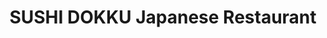 ---
layout: place
title: "SUSHI DOKKU Japanese Restaurant"
permalink: /illinois/chicago/sushi-dokku-japanese-restaurant.html
stateAbbr: IL
stateName: Illinois
cityName: Chicago
seo:
  name: "SUSHI DOKKU Japanese Restaurant"
  type: Restaurant
  links: http://www.sushidokku.com/
description: "Sushi, sashimi & Japanese small plates plus sake & cocktails in a chic, minimalist setting. SUSHI DOKKU Japanese Restaurant serves delicious sushi in Chicago, Illinois. Try fresh Japanese dishes for a great dining experience. Available for takeout, delivery, lunch, and dinner."
place_id: ChIJa1x1zNosDogRWaWIsW63ktg
photos:
  - name: >-
      places/ChIJa1x1zNosDogRWaWIsW63ktg/photos/AeeoHcKn2WwGvPf3BCKL8aM4JXGau3IlTN9QTkZ3lbpvBJCm3iKL72OoEIctoJ6HbJW1uEk-1YSmbeM3rw_iOiPdCd6JbuQMbvW2oe3EJAxQaeoBNm9hgxb9Y_maP2RxTLmFIANLoBNR_xgmNu0F7J02Au787bmC3XIwqJQ1-wAXo9EHbXFZNJDoESSIjDD2NgJt21riG4DqpA4oZKol3P9PoxqMDZZJahsB6LvUvEuKKX2a9D1JtTmbRrXlaTLjKoi7xutMxqogZVHlSxfmX7ThdCVVIAWneVbQFOJP4ZghTcLknw
    widthPx: 2037
    heightPx: 1356
    authorAttributions:
      - displayName: SUSHI DOKKU Japanese Restaurant
        uri: https://maps.google.com/maps/contrib/108634109775938006191
        photoUri: >-
          https://lh3.googleusercontent.com/a-/ALV-UjXJrQjd8gSSfmH-iD0pXaqd24-3jTcq8ocd39y5hIRvZH42ZFan=s100-p-k-no-mo
    flagContentUri: >-
      https://www.google.com/local/imagery/report/?cb_client=maps_api_places.places_api&image_key=!1e10!2sAF1QipPozXkhzivJS_UBmlw5SQUjvOh8UVFaWSEQxk-i&hl=en-US
    googleMapsUri: >-
      https://www.google.com/maps/place//data=!3m4!1e2!3m2!1sAF1QipPozXkhzivJS_UBmlw5SQUjvOh8UVFaWSEQxk-i!2e10!4m2!3m1!1s0x880e2cdacc755c6b:0xd892b76eb188a559
  - name: >-
      places/ChIJa1x1zNosDogRWaWIsW63ktg/photos/AeeoHcJ-Rsj-iB-O3gbauZr9uBgIsdXH3nY2kyhTiADvEsnd7ATnRqBa-m6AMmBKqxhlO4aRI6fRvt47bFWd42Td0slN0KTM2UstdcGtQjsIGMkpEAgIAlX13uGsgiSS1TQzAPFi9Y65G8BsmfTT_hoFGja_pQRKxZitC35othfQ1tHANTgpGexZL-hVQPmoiP9-XvElH5ZowSmrYsBhRIOpUe1QzanhRw1ZkMFgH1fyszgBcJVNc_gobO0MvT5u7_HSuE_5xwi7wGEIWN6QLOVSc8GuTnqxbILyxnoWb4Qz_NIxug
    widthPx: 3000
    heightPx: 3000
    authorAttributions:
      - displayName: SUSHI DOKKU Japanese Restaurant
        uri: https://maps.google.com/maps/contrib/108634109775938006191
        photoUri: >-
          https://lh3.googleusercontent.com/a-/ALV-UjXJrQjd8gSSfmH-iD0pXaqd24-3jTcq8ocd39y5hIRvZH42ZFan=s100-p-k-no-mo
    flagContentUri: >-
      https://www.google.com/local/imagery/report/?cb_client=maps_api_places.places_api&image_key=!1e10!2sAF1QipP6KPZQ5JsEXmy3cxnKkuRIyXx6nmOC527-0lBn&hl=en-US
    googleMapsUri: >-
      https://www.google.com/maps/place//data=!3m4!1e2!3m2!1sAF1QipP6KPZQ5JsEXmy3cxnKkuRIyXx6nmOC527-0lBn!2e10!4m2!3m1!1s0x880e2cdacc755c6b:0xd892b76eb188a559
  - name: >-
      places/ChIJa1x1zNosDogRWaWIsW63ktg/photos/AeeoHcKgXTApSBQLt0eKFLllaJRf_WVokLjzQwBnAgsJ2-peZCaD0WRsX8RRUcjASTJ21WdXaz2mbhs80sBoU6ThLDPytV135_0ykZVNbafhlaQ61SFHII7Lrjq_ZVVDETEYbQa8i6JZcmnjWSbFEqPPh0mzJWgR9kAeQNEGkUKiG_Oa5nrOG12RqT-HgzmjnNS5FP2TCoWdusoKvPWnJis0MN-8TXOVLFzzdIOsyNR8XRwYptMSTO0Da0KoeIUVpGrZr8g0KeQJzrKf454k2CH4SHrh26uxju_hZzOtM8OsLtjnj52w8MbmB63F9rPj3DRczI0HNoSET8sdFkkcsBWXE7oCF5fIwBohN9vwcFNxzke_PZPylMXWIBxzxQXk2JfOZs9nE_5SNokDl7F7yLcX4edMJDAecTCD8zZBnPQ4Lid3hoI
    widthPx: 4800
    heightPx: 3600
    authorAttributions:
      - displayName: Michael Olimene
        uri: https://maps.google.com/maps/contrib/102403043999113046624
        photoUri: >-
          https://lh3.googleusercontent.com/a-/ALV-UjUWsIAjYIdFSCSlB1vDn6wgVicCTNlqMWx3T7NHhAxib67GsXfe=s100-p-k-no-mo
    flagContentUri: >-
      https://www.google.com/local/imagery/report/?cb_client=maps_api_places.places_api&image_key=!1e10!2sCIHM0ogKEICAgMDw8PO11QE&hl=en-US
    googleMapsUri: >-
      https://www.google.com/maps/place//data=!3m4!1e2!3m2!1sCIHM0ogKEICAgMDw8PO11QE!2e10!4m2!3m1!1s0x880e2cdacc755c6b:0xd892b76eb188a559
  - name: >-
      places/ChIJa1x1zNosDogRWaWIsW63ktg/photos/AeeoHcKZZv3OyoFbcwkHGEnVaH0s0OYVOGpwACMW-YcLc-AaHRuIeP8cHY7pim3r2DyC-MiRgCjyfFNTTZ-tEDi6LwzjgCCZfg6FpqpFTd4RfNZSbdMZ4u9-oSzd1NUOFL5V6vCFEMieiB3R_aauY1eA4XU_IICVaWhxQeiU-AelBe7Z9nYJdTQUCnSj-dOtzbjF5SLRSPMFMtWPsSsNBUmzGFHfkv12CA_jh7LuP4PxFUiZMUUODZK-V22XsF_d4XiB0285_z6lh0RxJtNgktL-5Oaxg5s7aub6y-2xMLCgA9z2t7k6pQUuDuDr57LE-CkyP6Wvkl9XafBhdnQAvCkrOEezHMs4AGsQ5gMRxh-nRX0r73mYVxx43ELMmxhB1yV0bhACWXqNINXwb8yPEubW13B0kT6kLG-IrDuHiB92dSI
    widthPx: 4032
    heightPx: 3024
    authorAttributions:
      - displayName: Orest Schur
        uri: https://maps.google.com/maps/contrib/118140355130958222317
        photoUri: >-
          https://lh3.googleusercontent.com/a-/ALV-UjWah4OTOP5EoZuDypLPWLAfIHv6GNhP6xNXjkKIoHVKhnpz1UpmyQ=s100-p-k-no-mo
    flagContentUri: >-
      https://www.google.com/local/imagery/report/?cb_client=maps_api_places.places_api&image_key=!1e10!2sCIHM0ogKEICAgIDzx63Zbg&hl=en-US
    googleMapsUri: >-
      https://www.google.com/maps/place//data=!3m4!1e2!3m2!1sCIHM0ogKEICAgIDzx63Zbg!2e10!4m2!3m1!1s0x880e2cdacc755c6b:0xd892b76eb188a559
  - name: >-
      places/ChIJa1x1zNosDogRWaWIsW63ktg/photos/AeeoHcKD_GjO7II9KN-Hhw2GVLJ_ituW2N0rlos7KJ2W13JHyLLHJj5xCrqNmorWfnfpoapfAdkjLOvGTf9EitrXu5OUxpZsLE36B78xvcqgDsSQuEAfw0IOEfX4BqTu__ncx7_bUoW70ChHNAcJj9oxMdzRM_b9AZtWnV1BsRiH8kbO3MTkOGT-y5cEVHR25tigRFpEkpVoMXCPZ9tSvoQh5z60HiSPIjFG0sCAL57K0JYkn1XO4DkmsFPHRvorHBjLyHn1eI2Y8U8lgM2nuvjhejJdyC_UrtKCJcBDpDnQJgs7lczRwz8lyJXBnaSBDCOpDz2sga1Evzk1M7LQ4FmTcfHc9jd4uU3JEbRMZ6OWPJsvA1j79y2USZd2-wYb_9VM7u1B4HbOnFfFXQQqKdB1myulVC8UdGU4gYArZU1h5Kj86Q
    widthPx: 3600
    heightPx: 4800
    authorAttributions:
      - displayName: Steven McHugh
        uri: https://maps.google.com/maps/contrib/112576668722821134615
        photoUri: >-
          https://lh3.googleusercontent.com/a-/ALV-UjWg2G4sBFETuYxzB7Amy1IhqzAIvylEYXIXTcxUywv38x41QFwB=s100-p-k-no-mo
    flagContentUri: >-
      https://www.google.com/local/imagery/report/?cb_client=maps_api_places.places_api&image_key=!1e10!2sCIHM0ogKEICAgMDI5Y6RTA&hl=en-US
    googleMapsUri: >-
      https://www.google.com/maps/place//data=!3m4!1e2!3m2!1sCIHM0ogKEICAgMDI5Y6RTA!2e10!4m2!3m1!1s0x880e2cdacc755c6b:0xd892b76eb188a559
  - name: >-
      places/ChIJa1x1zNosDogRWaWIsW63ktg/photos/AeeoHcIgWYg60xpRCOCx1Ahp3SWE8pbP5qs4mTDEfbCaN6F0sShBOZ0PIh9siDQ2_XAXOFhKDCZ4kTZGL3aY639y3OurEq5ctjWvD4ud-w-og2uQ7NbaGMuuLVxW6LWImDRo3_v24L6NX1KRmaOH-gRdl7nD1Wj5eHHvHRqImansUD_05jxsSxd097mYbp8QPAWXf-ZjOvauYi1UshqTOewYIB2Kcrfun9R7B1ZZC6JzkZdaDb266nq0Am_1dkPaMBIxScDzR05QgcF46Co9pyW5C3f60wI2L4YXHjPfK8hHiODxqg
    widthPx: 800
    heightPx: 1200
    authorAttributions:
      - displayName: SUSHI DOKKU Japanese Restaurant
        uri: https://maps.google.com/maps/contrib/108634109775938006191
        photoUri: >-
          https://lh3.googleusercontent.com/a-/ALV-UjXJrQjd8gSSfmH-iD0pXaqd24-3jTcq8ocd39y5hIRvZH42ZFan=s100-p-k-no-mo
    flagContentUri: >-
      https://www.google.com/local/imagery/report/?cb_client=maps_api_places.places_api&image_key=!1e10!2sAF1QipOjas-kpG_CPADI2gpHx83d9DwUca9zliOTRj1V&hl=en-US
    googleMapsUri: >-
      https://www.google.com/maps/place//data=!3m4!1e2!3m2!1sAF1QipOjas-kpG_CPADI2gpHx83d9DwUca9zliOTRj1V!2e10!4m2!3m1!1s0x880e2cdacc755c6b:0xd892b76eb188a559
  - name: >-
      places/ChIJa1x1zNosDogRWaWIsW63ktg/photos/AeeoHcJ5qaTTcH0NP7kIXGJtb66rBZ0lxXbG61k8pwh0axVKnV2ydl9rMatGZPf9MHCoxSbG93vx2BhATT_mdXqMlAZcYdGaXWzyu_GKt_yNuaKMFgVHreXsGJbEwZvW5YTLu4_GwPgkQ6ShDqoHZotZaEqDP7IOiRC8N_bzLlmipkPVTtT1VDrAekYRJdus517Sx3A0HGhe-pL_FH_4YiEyurZtxgx_PaKYC1GLQbZ3bGykEHQehojqT4hhkrTRWKDm5lccLLJyx__dLA4IwjZGXvd9CFjBgKXPav-GC1sqfCsdK-ZOs872Ft8afBB6JjStG79GLzl8-esaVYO5_vaFokLuDAoXOy9kG6Mg0-gNAMW7QL53D6Pf0UYFZaOCYYQtVQZtNK5t2_8eHUupuGQvfBRDiEhXLURduh7GuCT8mmU
    widthPx: 1537
    heightPx: 2049
    authorAttributions:
      - displayName: Jack
        uri: https://maps.google.com/maps/contrib/100143708190314672185
        photoUri: >-
          https://lh3.googleusercontent.com/a-/ALV-UjWxy6q9UFLoNYLvcwQAgLB0qn9uCF4W_HspGQOd5TVSbwqg53OG=s100-p-k-no-mo
    flagContentUri: >-
      https://www.google.com/local/imagery/report/?cb_client=maps_api_places.places_api&image_key=!1e10!2sCIHM0ogKEICAgID9gOW6OQ&hl=en-US
    googleMapsUri: >-
      https://www.google.com/maps/place//data=!3m4!1e2!3m2!1sCIHM0ogKEICAgID9gOW6OQ!2e10!4m2!3m1!1s0x880e2cdacc755c6b:0xd892b76eb188a559
  - name: >-
      places/ChIJa1x1zNosDogRWaWIsW63ktg/photos/AeeoHcLNc4NW3DFVtrHVHZIWA65OoeYhSCdoO1WI53joZPkMa_OX2mmEZyAXIW91ownj43mPFk1eYuuaXcXupqPZ-3UEyUefmLgJ_zNp_hFKSuwmZR1lrHab6rDbyHYIS2kzgtCSDGl1-QDhEH1ip2xhhOhqHWDMxWcSKOIcUwoc7jM3pT1txXQRmG_LZaIX9sQEc3HujEHhzk3ywvPWgtrZbIyz-d8Yj_CehkpMtYbH9iMomcubZr2srkG9R8P2jTo0IUzSVyofQLGH-Ym1By4L_OtA79fePfvMmF67qZXvzohGPg
    widthPx: 1179
    heightPx: 867
    authorAttributions:
      - displayName: SUSHI DOKKU Japanese Restaurant
        uri: https://maps.google.com/maps/contrib/108634109775938006191
        photoUri: >-
          https://lh3.googleusercontent.com/a-/ALV-UjXJrQjd8gSSfmH-iD0pXaqd24-3jTcq8ocd39y5hIRvZH42ZFan=s100-p-k-no-mo
    flagContentUri: >-
      https://www.google.com/local/imagery/report/?cb_client=maps_api_places.places_api&image_key=!1e10!2sAF1QipNMQMYJjg_v8lsj_bWMd3GCOXepvT28Xf4O7NcH&hl=en-US
    googleMapsUri: >-
      https://www.google.com/maps/place//data=!3m4!1e2!3m2!1sAF1QipNMQMYJjg_v8lsj_bWMd3GCOXepvT28Xf4O7NcH!2e10!4m2!3m1!1s0x880e2cdacc755c6b:0xd892b76eb188a559
  - name: >-
      places/ChIJa1x1zNosDogRWaWIsW63ktg/photos/AeeoHcIMIV0dYaxTsy90fT7037-ovMD9Qzmy9yTRbI0TD-mg-A8gG1vIXENwh9pK59cnftaPcw5RW3ysyHYOF64v171BpTFJ2SLsKioCOwt1K32H8LzJ1hBs0mI29i8hF6gpLNE4gm4NsdC-pUBW7RQFMSjLZAT-cXRP566b4xZl8R6qnX52X884QOgL293XFU2aCVn5TdVfuxDS84vLpewo1wN9B6TZfjy4duK_YUj2bmlJjSXsCL9VIz9QjSDNwTbOF38M9PQGhC8HhAwPffz0UK-yNFts8F0FuZECqKaMdc7AIQ
    widthPx: 1200
    heightPx: 1200
    authorAttributions:
      - displayName: SUSHI DOKKU Japanese Restaurant
        uri: https://maps.google.com/maps/contrib/108634109775938006191
        photoUri: >-
          https://lh3.googleusercontent.com/a-/ALV-UjXJrQjd8gSSfmH-iD0pXaqd24-3jTcq8ocd39y5hIRvZH42ZFan=s100-p-k-no-mo
    flagContentUri: >-
      https://www.google.com/local/imagery/report/?cb_client=maps_api_places.places_api&image_key=!1e10!2sAF1QipP25D3WOfQIIw-D-B_WETXUN6ezIzZwOxY3bXUP&hl=en-US
    googleMapsUri: >-
      https://www.google.com/maps/place//data=!3m4!1e2!3m2!1sAF1QipP25D3WOfQIIw-D-B_WETXUN6ezIzZwOxY3bXUP!2e10!4m2!3m1!1s0x880e2cdacc755c6b:0xd892b76eb188a559
  - name: >-
      places/ChIJa1x1zNosDogRWaWIsW63ktg/photos/AeeoHcIwEdSr0VcUt5ue4EWf_aOokqrVMakumET_DggKkYMlcblL_O-G-DfksWDUd3cUIJbQq8U4Fi37KHNLGNmKWKZt6VwI8s1qMYGsjZPbhyKseRhWxpI1oaeFlG2aE_6sWloR2dkEhZYkmzbU1zOg6pFFIfMSljHQAGJCcR-ywC3f8tIy1WMJ_-IAdbA09qtsKT58_Jj0MTX6G7WnB35qx88Stj24Gt2WB1WlONpKeKuQXTrJUCyw6N80sFU5ZpQGZgmIl-D_Klte9RgzOlNPo1emXDVCQpcjKQ9IVmcQ8ByULLuZlnfLLbSA5Nt6aQNtsg_Ye7LZM0SAFeQpigV2uVXOYqnEuESe9k_fErubQR558IfSf8QIew3XVe1iV9kjchbBIiARQqT3LRI-0AO8as5zOhXcPLwNI-8DGFKMISkMPQ
    widthPx: 4000
    heightPx: 3000
    authorAttributions:
      - displayName: Calvin Law
        uri: https://maps.google.com/maps/contrib/111649997493888544813
        photoUri: >-
          https://lh3.googleusercontent.com/a-/ALV-UjVH8Z4Suzy2SfVsE5xqxQF7ebxXUDa84EZJnfeZ_DmPJYnhjcANNg=s100-p-k-no-mo
    flagContentUri: >-
      https://www.google.com/local/imagery/report/?cb_client=maps_api_places.places_api&image_key=!1e10!2sCIHM0ogKEICAgIDtq_yGcQ&hl=en-US
    googleMapsUri: >-
      https://www.google.com/maps/place//data=!3m4!1e2!3m2!1sCIHM0ogKEICAgIDtq_yGcQ!2e10!4m2!3m1!1s0x880e2cdacc755c6b:0xd892b76eb188a559
address: 823 W Randolph St, Chicago, IL 60607, USA
street: 823 W Randolph St
city: Chicago
state: IL
zip: '60607'
country: USA
neighborhood: Fulton Market District
latitude: '41.884070'
longitude: '-87.648459'
accessibility_options:
  wheelchairAccessibleEntrance: true
  wheelchairAccessibleRestroom: true
  wheelchairAccessibleSeating: true
business_status: OPERATIONAL
name: SUSHI DOKKU Japanese Restaurant
google_maps_links:
  directionsUri: >-
    https://www.google.com/maps/dir//''/data=!4m7!4m6!1m1!4e2!1m2!1m1!1s0x880e2cdacc755c6b:0xd892b76eb188a559!3e0
  placeUri: https://maps.google.com/?cid=15605737344844997977
  writeAReviewUri: >-
    https://www.google.com/maps/place//data=!4m3!3m2!1s0x880e2cdacc755c6b:0xd892b76eb188a559!12e1
  reviewsUri: >-
    https://www.google.com/maps/place//data=!4m4!3m3!1s0x880e2cdacc755c6b:0xd892b76eb188a559!9m1!1b1
  photosUri: >-
    https://www.google.com/maps/place//data=!4m3!3m2!1s0x880e2cdacc755c6b:0xd892b76eb188a559!10e5
primary_type: Japanese Restaurant
opening_hours:
  regular: null
  current: null
secondary_opening_hours:
  regular:
    weekdayDescriptions: null
    type: null
  current:
    weekdayDescriptions: null
    type: null
phone: (312) 455-8238
price_level: PRICE_LEVEL_MODERATE
price_range: $50 &ndash; $100
rating: '4.6'
rating_count: 1202
website: http://www.sushidokku.com/
reviews:
  - name: >-
      places/ChIJa1x1zNosDogRWaWIsW63ktg/reviews/ChdDSUhNMG9nS0VJQ0FnTUN3X2QtTnVBRRAB
    relativePublishTimeDescription: 3 weeks ago
    rating: 5
    text:
      text: >-
        Sushidokku – A Hidden Gem in the West Loop! 🍣✨


        Sushidokku is one of those places where the price tag feels totally
        justified because the food is next-level. A solid 10/10 for sure! 😍


        Let’s talk about the drinks first – the pear up is a game-changer.
        Crisp, refreshing, and just what you need to start the meal off right.
        🍐 As for the food, the takoyaki (octopus) was packed with flavor, and
        the hamachi with ponzu sauce is so fresh, we had to order it twice. The
        Ecuador Roll is massive and definitely worth every bite – you’re going
        to want that on your table. The tataki tuna was good but the japanese
        mustard has a kick I was not expecting. And do yourself a favor and save
        room for the matcha cheesecake… it’s a showstopper. 🍰


        Service? Hands down the best waitress we’ve had in a while. Super
        attentive and genuinely made the experience feel special. 🏅 The
        location is perfect for a date or a small gathering with friends in the
        West Loop. The ambiance is relaxed but chic – soft lighting, great
        music, and a vibe that’s not too loud, so you can actually enjoy your
        meal. 🎶


        One thing to note – the place is small and gets crowded fast, so
        reservation is definitely recommended. In fact, getting a table can be
        insanely difficult (we booked a month ahead), so if you’re planning to
        visit, definitely book beforehand. It’s worth the effort, but you’ll
        want to plan if you're coming for a few days.


        It’s also on the pricier side – expect to spend around $100 per person,
        which includes a bottle of sake. But trust me, it’s worth every penny
        for the quality of food and the overall experience. 💸


        A heads-up: there’s just one girl’s bathroom, so there might be a wait.
        🚻 The food came out super fast, which was a nice surprise, but it did
        get a bit chilly – we had to stay inside instead of enjoying the outdoor
        seating that day.


        Overall, Sushidokku is definitely worth the splurge. Amazing food,
        incredible drinks, and an atmosphere that’ll make you want to stay a
        little longer. 🌟
      languageCode: en
    originalText:
      text: >-
        Sushidokku – A Hidden Gem in the West Loop! 🍣✨


        Sushidokku is one of those places where the price tag feels totally
        justified because the food is next-level. A solid 10/10 for sure! 😍


        Let’s talk about the drinks first – the pear up is a game-changer.
        Crisp, refreshing, and just what you need to start the meal off right.
        🍐 As for the food, the takoyaki (octopus) was packed with flavor, and
        the hamachi with ponzu sauce is so fresh, we had to order it twice. The
        Ecuador Roll is massive and definitely worth every bite – you’re going
        to want that on your table. The tataki tuna was good but the japanese
        mustard has a kick I was not expecting. And do yourself a favor and save
        room for the matcha cheesecake… it’s a showstopper. 🍰


        Service? Hands down the best waitress we’ve had in a while. Super
        attentive and genuinely made the experience feel special. 🏅 The
        location is perfect for a date or a small gathering with friends in the
        West Loop. The ambiance is relaxed but chic – soft lighting, great
        music, and a vibe that’s not too loud, so you can actually enjoy your
        meal. 🎶


        One thing to note – the place is small and gets crowded fast, so
        reservation is definitely recommended. In fact, getting a table can be
        insanely difficult (we booked a month ahead), so if you’re planning to
        visit, definitely book beforehand. It’s worth the effort, but you’ll
        want to plan if you're coming for a few days.


        It’s also on the pricier side – expect to spend around $100 per person,
        which includes a bottle of sake. But trust me, it’s worth every penny
        for the quality of food and the overall experience. 💸


        A heads-up: there’s just one girl’s bathroom, so there might be a wait.
        🚻 The food came out super fast, which was a nice surprise, but it did
        get a bit chilly – we had to stay inside instead of enjoying the outdoor
        seating that day.


        Overall, Sushidokku is definitely worth the splurge. Amazing food,
        incredible drinks, and an atmosphere that’ll make you want to stay a
        little longer. 🌟
      languageCode: en
    authorAttribution:
      displayName: Susana Díaz
      uri: https://www.google.com/maps/contrib/118007801650342947704/reviews
      photoUri: >-
        https://lh3.googleusercontent.com/a-/ALV-UjXclIBVIDhd9lFevE4c_rUx9vk2HKsKDjd2kd9VECk2-gqJ_32-=s128-c0x00000000-cc-rp-mo-ba3
    publishTime: '2025-03-20T18:43:47.334928Z'
    flagContentUri: >-
      https://www.google.com/local/review/rap/report?postId=ChdDSUhNMG9nS0VJQ0FnTUN3X2QtTnVBRRAB&d=17924085&t=1
    googleMapsUri: >-
      https://www.google.com/maps/reviews/data=!4m6!14m5!1m4!2m3!1sChdDSUhNMG9nS0VJQ0FnTUN3X2QtTnVBRRAB!2m1!1s0x880e2cdacc755c6b:0xd892b76eb188a559
  - name: >-
      places/ChIJa1x1zNosDogRWaWIsW63ktg/reviews/ChdDSUhNMG9nS0VJQ0FnSUNfdHFYVnFBRRAB
    relativePublishTimeDescription: 2 months ago
    rating: 5
    text:
      text: >-
        The Ecuador roll and the chef prepared nigiri rolls were excellent - the
        marinated salmon and especially the scallop was perfectly tender and
        excellent flavors.


        The Ecuador roll was good but perhaps that’s the best roll among the
        rest on the menu.


        I also enjoyed the Miso soup a lot, it was deeply flavored.


        I liked the ambiance as well, but not sure the value of this restaurant
        holds up over time, I found this to be very expensive for the amount of
        food you get.
      languageCode: en
    originalText:
      text: >-
        The Ecuador roll and the chef prepared nigiri rolls were excellent - the
        marinated salmon and especially the scallop was perfectly tender and
        excellent flavors.


        The Ecuador roll was good but perhaps that’s the best roll among the
        rest on the menu.


        I also enjoyed the Miso soup a lot, it was deeply flavored.


        I liked the ambiance as well, but not sure the value of this restaurant
        holds up over time, I found this to be very expensive for the amount of
        food you get.
      languageCode: en
    authorAttribution:
      displayName: Sameet Sapra
      uri: https://www.google.com/maps/contrib/105385626946375251916/reviews
      photoUri: >-
        https://lh3.googleusercontent.com/a-/ALV-UjWWgDbB4Q8fLt1op-jV-1XFn2wi7QN2Xk8F2tdKmAJx8cM2F_e4dA=s128-c0x00000000-cc-rp-mo-ba6
    publishTime: '2025-01-16T02:21:01.905625Z'
    flagContentUri: >-
      https://www.google.com/local/review/rap/report?postId=ChdDSUhNMG9nS0VJQ0FnSUNfdHFYVnFBRRAB&d=17924085&t=1
    googleMapsUri: >-
      https://www.google.com/maps/reviews/data=!4m6!14m5!1m4!2m3!1sChdDSUhNMG9nS0VJQ0FnSUNfdHFYVnFBRRAB!2m1!1s0x880e2cdacc755c6b:0xd892b76eb188a559
  - name: >-
      places/ChIJa1x1zNosDogRWaWIsW63ktg/reviews/ChdDSUhNMG9nS0VJQ0FnTUNBOXFhQWtnRRAB
    relativePublishTimeDescription: 2 months ago
    rating: 2
    text:
      text: >-
        I came for restaurant week lunch, not impressive at all. food is very
        plain, not much flavor…..look at the pic, for two of us, only 5 items 😰
        and no soup no dessert. I could have spent my $60 somewhere else with
        better choices. Will not come again. The service is so so, I asked the
        tall guy, maybe restaurant manager for a wasabi, but I forgot to ask for
        ginger. When he brought Wasabi, I realized and mentioned ginger, he goes
        “wasabi and ginger” sounds like he wanted to remind me that I could have
        told him both…….😂 street parking very hard to find a spot.  sorry to
        say but seriously don’t have any highlight…..
      languageCode: en
    originalText:
      text: >-
        I came for restaurant week lunch, not impressive at all. food is very
        plain, not much flavor…..look at the pic, for two of us, only 5 items 😰
        and no soup no dessert. I could have spent my $60 somewhere else with
        better choices. Will not come again. The service is so so, I asked the
        tall guy, maybe restaurant manager for a wasabi, but I forgot to ask for
        ginger. When he brought Wasabi, I realized and mentioned ginger, he goes
        “wasabi and ginger” sounds like he wanted to remind me that I could have
        told him both…….😂 street parking very hard to find a spot.  sorry to
        say but seriously don’t have any highlight…..
      languageCode: en
    authorAttribution:
      displayName: Shan Xiang
      uri: https://www.google.com/maps/contrib/109547058605338684553/reviews
      photoUri: >-
        https://lh3.googleusercontent.com/a-/ALV-UjWnDuI0AwP3MPiJn1GiGDvPbTk0W5JfwetC1PKtiFvVCLGt8gjb=s128-c0x00000000-cc-rp-mo
    publishTime: '2025-01-31T20:24:34.133653Z'
    flagContentUri: >-
      https://www.google.com/local/review/rap/report?postId=ChdDSUhNMG9nS0VJQ0FnTUNBOXFhQWtnRRAB&d=17924085&t=1
    googleMapsUri: >-
      https://www.google.com/maps/reviews/data=!4m6!14m5!1m4!2m3!1sChdDSUhNMG9nS0VJQ0FnTUNBOXFhQWtnRRAB!2m1!1s0x880e2cdacc755c6b:0xd892b76eb188a559
  - name: >-
      places/ChIJa1x1zNosDogRWaWIsW63ktg/reviews/ChdDSUhNMG9nS0VJQ0FnTUNBNmVIZG9nRRAB
    relativePublishTimeDescription: 2 months ago
    rating: 5
    text:
      text: >-
        Great experience here for restaurant week 2025! The maki and nigiri were
        amazing and the cocktails were very tasty. I would absolutely come back
        here to try their full menu!
      languageCode: en
    originalText:
      text: >-
        Great experience here for restaurant week 2025! The maki and nigiri were
        amazing and the cocktails were very tasty. I would absolutely come back
        here to try their full menu!
      languageCode: en
    authorAttribution:
      displayName: Naomi Bhagat
      uri: https://www.google.com/maps/contrib/105671664194338083371/reviews
      photoUri: >-
        https://lh3.googleusercontent.com/a-/ALV-UjU7xs9kwKknO268ttiHnwOznRPtE8DLJjXYMq_bycE3T-Ol20MS=s128-c0x00000000-cc-rp-mo-ba3
    publishTime: '2025-02-02T05:08:26.085409Z'
    flagContentUri: >-
      https://www.google.com/local/review/rap/report?postId=ChdDSUhNMG9nS0VJQ0FnTUNBNmVIZG9nRRAB&d=17924085&t=1
    googleMapsUri: >-
      https://www.google.com/maps/reviews/data=!4m6!14m5!1m4!2m3!1sChdDSUhNMG9nS0VJQ0FnTUNBNmVIZG9nRRAB!2m1!1s0x880e2cdacc755c6b:0xd892b76eb188a559
  - name: >-
      places/ChIJa1x1zNosDogRWaWIsW63ktg/reviews/ChZDSUhNMG9nS0VJQ0FnSUNfZ3UyWmJ3EAE
    relativePublishTimeDescription: 2 months ago
    rating: 5
    text:
      text: >-
        First of all, I would like to recommend the restaurant to adjust their
        reservation system. We were told to go to this place by recommendation
        and it was very difficult to book a table on a Saturday afternoon. After
        getting the reservation and arriving at the place, it was not busy at
        all. On the other hand, I have to say that the food is amazing. From the
        starters and the nigiris, to the rolls, we enjoyed everything we
        ordered.
      languageCode: en
    originalText:
      text: >-
        First of all, I would like to recommend the restaurant to adjust their
        reservation system. We were told to go to this place by recommendation
        and it was very difficult to book a table on a Saturday afternoon. After
        getting the reservation and arriving at the place, it was not busy at
        all. On the other hand, I have to say that the food is amazing. From the
        starters and the nigiris, to the rolls, we enjoyed everything we
        ordered.
      languageCode: en
    authorAttribution:
      displayName: Jesus Meneses Millan
      uri: https://www.google.com/maps/contrib/112380849097320237371/reviews
      photoUri: >-
        https://lh3.googleusercontent.com/a/ACg8ocLJyXQPw-5n9x7hvirGwKsJ55xtw7jW7w3AzqBbJFM5uHAEi7I=s128-c0x00000000-cc-rp-mo-ba6
    publishTime: '2025-01-14T07:02:09.574124Z'
    flagContentUri: >-
      https://www.google.com/local/review/rap/report?postId=ChZDSUhNMG9nS0VJQ0FnSUNfZ3UyWmJ3EAE&d=17924085&t=1
    googleMapsUri: >-
      https://www.google.com/maps/reviews/data=!4m6!14m5!1m4!2m3!1sChZDSUhNMG9nS0VJQ0FnSUNfZ3UyWmJ3EAE!2m1!1s0x880e2cdacc755c6b:0xd892b76eb188a559
parking_options:
  paidStreetParking: true
payment_options:
  acceptsCreditCards: true
  acceptsDebitCards: true
  acceptsCashOnly: false
  acceptsNfc: true
allow_dogs: null
curbside_pickup: true
delivery: true
dine_in: true
good_for_children: true
good_for_groups: true
good_for_sports: false
live_music: false
menu_for_children: true
outdoor_seating: true
reservable: true
restroom: true
serves_beer: true
serves_breakfast: false
serves_brunch: false
serves_cocktails: true
serves_coffee: null
serves_dinner: true
serves_dessert: true
serves_lunch: true
serves_vegetarian_food: true
serves_wine: true
takeout: true
summary: >-
  Sushi, sashimi & Japanese small plates plus sake & cocktails in a chic,
  minimalist setting.

---